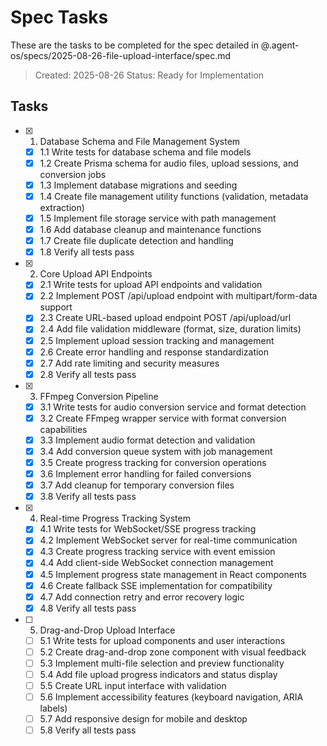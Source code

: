 # Spec Tasks

These are the tasks to be completed for the spec detailed in @.agent-os/specs/2025-08-26-file-upload-interface/spec.md

> Created: 2025-08-26
> Status: Ready for Implementation

## Tasks

- [x] 1. Database Schema and File Management System
  - [x] 1.1 Write tests for database schema and file models
  - [x] 1.2 Create Prisma schema for audio files, upload sessions, and conversion jobs
  - [x] 1.3 Implement database migrations and seeding
  - [x] 1.4 Create file management utility functions (validation, metadata extraction)
  - [x] 1.5 Implement file storage service with path management
  - [x] 1.6 Add database cleanup and maintenance functions
  - [x] 1.7 Create file duplicate detection and handling
  - [x] 1.8 Verify all tests pass

- [x] 2. Core Upload API Endpoints
  - [x] 2.1 Write tests for upload API endpoints and validation
  - [x] 2.2 Implement POST /api/upload endpoint with multipart/form-data support
  - [x] 2.3 Create URL-based upload endpoint POST /api/upload/url
  - [x] 2.4 Add file validation middleware (format, size, duration limits)
  - [x] 2.5 Implement upload session tracking and management
  - [x] 2.6 Create error handling and response standardization
  - [x] 2.7 Add rate limiting and security measures
  - [x] 2.8 Verify all tests pass

- [x] 3. FFmpeg Conversion Pipeline
  - [x] 3.1 Write tests for audio conversion service and format detection
  - [x] 3.2 Create FFmpeg wrapper service with format conversion capabilities
  - [x] 3.3 Implement audio format detection and validation
  - [x] 3.4 Add conversion queue system with job management
  - [x] 3.5 Create progress tracking for conversion operations
  - [x] 3.6 Implement error handling for failed conversions
  - [x] 3.7 Add cleanup for temporary conversion files
  - [x] 3.8 Verify all tests pass

- [x] 4. Real-time Progress Tracking System
  - [x] 4.1 Write tests for WebSocket/SSE progress tracking
  - [x] 4.2 Implement WebSocket server for real-time communication
  - [x] 4.3 Create progress tracking service with event emission
  - [x] 4.4 Add client-side WebSocket connection management
  - [x] 4.5 Implement progress state management in React components
  - [x] 4.6 Create fallback SSE implementation for compatibility
  - [x] 4.7 Add connection retry and error recovery logic
  - [x] 4.8 Verify all tests pass

- [ ] 5. Drag-and-Drop Upload Interface
  - [ ] 5.1 Write tests for upload components and user interactions
  - [ ] 5.2 Create drag-and-drop zone component with visual feedback
  - [ ] 5.3 Implement multi-file selection and preview functionality
  - [ ] 5.4 Add file upload progress indicators and status display
  - [ ] 5.5 Create URL input interface with validation
  - [ ] 5.6 Implement accessibility features (keyboard navigation, ARIA labels)
  - [ ] 5.7 Add responsive design for mobile and desktop
  - [ ] 5.8 Verify all tests pass
